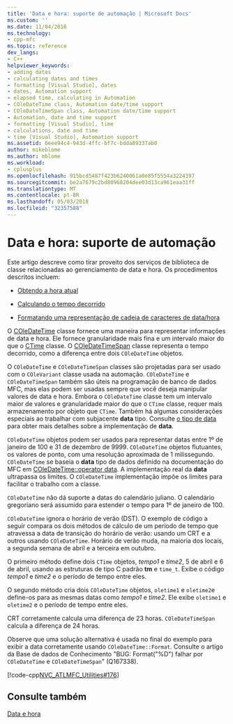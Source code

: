 ```yaml
---
title: 'Data e hora: suporte de automação | Microsoft Docs'
ms.custom: ''
ms.date: 11/04/2016
ms.technology:
- cpp-mfc
ms.topic: reference
dev_langs:
- C++
helpviewer_keywords:
- adding dates
- calculating dates and times
- formatting [Visual Studio], dates
- dates, Automation support
- elapsed time, calculating in Automation
- COleDateTime class, Automation date/time support
- COleDateTimeSpan class, Automation date/time support
- Automation, date and time support
- formatting [Visual Studio], time
- calculations, date and time
- time [Visual Studio], Automation support
ms.assetid: 6eee94c4-943d-4ffc-bf7c-bdda89337ab0
author: mikeblome
ms.author: mblome
ms.workload:
- cplusplus
ms.openlocfilehash: 915bcd5487f423b6240061a0e85f5554a3224397
ms.sourcegitcommit: be2a7679c2bd80968204dee03d13ca961eaa31ff
ms.translationtype: MT
ms.contentlocale: pt-BR
ms.lasthandoff: 05/03/2018
ms.locfileid: "32357588"
---
```

# <a name="date-and-time-automation-support"></a>Data e hora: suporte de automação
Este artigo descreve como tirar proveito dos serviços de biblioteca de classe relacionadas ao gerenciamento de data e hora. Os procedimentos descritos incluem:  
  
-   [Obtendo a hora atual](../atl-mfc-shared/current-time-automation-classes.md)  
  
-   [Calculando o tempo decorrido](../atl-mfc-shared/elapsed-time-automation-classes.md)  
  
-   [Formatando uma representação de cadeia de caracteres de data/hora](../atl-mfc-shared/formatting-time-automation-classes.md)  
  
 O [COleDateTime](../atl-mfc-shared/reference/coledatetime-class.md) classe fornece uma maneira para representar informações de data e hora. Ele fornece granularidade mais fina e um intervalo maior do que o [CTime](../atl-mfc-shared/reference/ctime-class.md) classe. O [COleDateTimeSpan](../atl-mfc-shared/reference/coledatetimespan-class.md) classe representa o tempo decorrido, como a diferença entre dois `COleDateTime` objetos.  
  
 O `COleDateTime` e `COleDateTimeSpan` classes são projetadas para ser usado com o `COleVariant` classe usada na automação. `COleDateTime` e `COleDateTimeSpan` também são úteis na programação de banco de dados MFC, mas elas podem ser usadas sempre que você deseja manipular valores de data e hora. Embora o `COleDateTime` classe tem um intervalo maior de valores e granularidade maior do que o `CTime` classe, requer mais armazenamento por objeto que `CTime`. Também há algumas considerações especiais ao trabalhar com subjacente **data** tipo. Consulte [o tipo de data](../atl-mfc-shared/date-type.md) para obter mais detalhes sobre a implementação de **data**.  
  
 `COleDateTime` objetos podem ser usados para representar datas entre 1º de janeiro de 100 e 31 de dezembro de 9999. `COleDateTime` objetos flutuantes, os valores de ponto, com uma resolução aproximada de 1 milissegundo. `COleDateTime` se baseia o **data** tipo de dados definido na documentação do MFC em [COleDateTime::operator data](../atl-mfc-shared/reference/coledatetime-class.md#operator_date). A implementação real da **data** ultrapassa os limites. O `COleDateTime` implementação impõe os limites para facilitar o trabalho com a classe.  
  
 `COleDateTime` não dá suporte a datas do calendário juliano. O calendário gregoriano será assumido para estender o tempo para 1º de janeiro de 100.  
  
 `COleDateTime` ignora o horário de verão (DST). O exemplo de código a seguir compara os dois métodos de cálculo de um período de tempo que atravessa a data de transição do horário de verão: usando um CRT e a outros usando `COleDateTime`. Horário de verão muda, na maioria dos locais, a segunda semana de abril e a terceira em outubro.  
  
 O primeiro método define dois `CTime` objetos, *tempo1* e *time2*, 5 de abril e 6 de abril, usando as estruturas de tipo C padrão **tm** e `time_t`. Exibe o código *tempo1* e *time2* e o período de tempo entre eles.  
  
 O segundo método cria dois `COleDateTime` objetos, `oletime1` e `oletime2`e define-os para as mesmas datas como *tempo1* e *time2*. Ele exibe `oletime1` e `oletime2` e o período de tempo entre eles.  
  
 CRT corretamente calcula uma diferença de 23 horas. `COleDateTimeSpan` calcula a diferença de 24 horas.  
  
 Observe que uma solução alternativa é usada no final do exemplo para exibir a data corretamente usando `COleDateTime::Format`. Consulte o artigo da Base de dados de Conhecimento "BUG: Format("%D") falhar por `COleDateTime` e `COleDateTimeSpan`" (Q167338).  
  
 [!code-cpp[NVC_ATLMFC_Utilities#176](../atl-mfc-shared/codesnippet/cpp/date-and-time-automation-support_1.cpp)]  
  
## <a name="see-also"></a>Consulte também  
 [Data e hora](../atl-mfc-shared/date-and-time.md)

